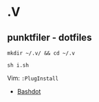 # .V
## punktfiler - dotfiles

`mkdir ~/.v/ && cd ~/.v`

`sh i.sh`

Vim: `:PlugInstall`



- [Bashdot](https://github.com/bashdot/bashdot)

